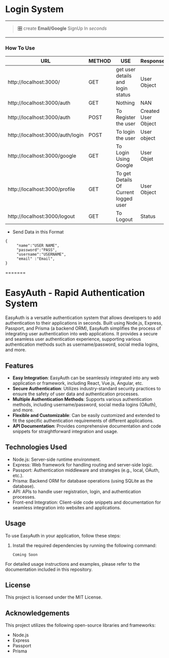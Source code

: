 
# Login System 
---
> 🎛️ create **Email/Google** SignUp In *seconds*
>

---

### How To Use 

| URL  | METHOD  | USE  | Response
|---|---|------|---|
| http://localhost:3000/  | GET  |  get user details and login status | User Object |
|  http://localhost:3000/auth |  GET | Nothing | NAN |
| http://localhost:3000/auth  | POST  |  To Register the user | Created User Object |
|  http://localhost:3000/auth/login |  POST | To login the user | User object |
| http://localhost:3000/google |  GET | To Login Using Google  | User Objet |
| http://localhost:3000/profile | GET  | To get Details Of Current logged user  | User Object |
| http://localhost:3000/logout  | GET  |  To Logout | Status |


* Send Data in this Format

```
{
     "name":"USER NAME",
     "password":"PASS",
     "username":"USERNAME",
     "email" :"Email",
}

```






=======
# EasyAuth - Rapid Authentication System

EasyAuth is a versatile authentication system that allows developers to add authentication to their applications in seconds. Built using Node.js, Express, Passport, and Prisma (a backend ORM), EasyAuth simplifies the process of integrating user authentication into web applications. It provides a secure and seamless user authentication experience, supporting various authentication methods such as username/password, social media logins, and more.

## Features

- **Easy Integration**: EasyAuth can be seamlessly integrated into any web application or framework, including React, Vue.js, Angular, etc.
- **Secure Authentication**: Utilizes industry-standard security practices to ensure the safety of user data and authentication processes.
- **Multiple Authentication Methods**: Supports various authentication methods, including username/password, social media logins (OAuth), and more.
- **Flexible and Customizable**: Can be easily customized and extended to fit the specific authentication requirements of different applications.
- **API Documentation**: Provides comprehensive documentation and code snippets for straightforward integration and usage.

## Technologies Used

- Node.js: Server-side runtime environment.
- Express: Web framework for handling routing and server-side logic.
- Passport: Authentication middleware and strategies (e.g., local, OAuth, etc.).
- Prisma: Backend ORM for database operations (using SQLite as the database).
- API: APIs to handle user registration, login, and authentication processes.
- Front-end Integration: Client-side code snippets and documentation for seamless integration into websites and applications.

## Usage

To use EasyAuth in your application, follow these steps:

1. Install the required dependencies by running the following command:

   ```shell
   Coming Soon 
   ```
   
  For detailed usage instructions and examples, please refer to the documentation included in this repository.
  
 ## License
This project is licensed under the MIT License.

## Acknowledgements
This project utilizes the following open-source libraries and frameworks:

* Node.js
* Express
* Passport
* Prisma


